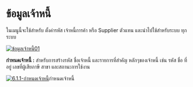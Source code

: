 # ข้อมูลเจ้าหนี้

ในเมนูนี้จะใช้สำหรับ ตั้งค่ารหัส เจ้าหนี้การค้า หรือ Supplier ตัวแทน
และนำไปใช้สำหรับระบบ ทุกระบบ

[![ข้อมูลเจ้าหนี้01](http://www.smlaccount.com/manual/wp-content/uploads/2017/11/ข้อมูลเจ้าหนี้01.jpg)](http://www.smlaccount.com/manual/wp-content/uploads/2017/11/ข้อมูลเจ้าหนี้01.jpg)

**กำหนดเจ้าหนี้ :** สำหรับการสร้างรหัส ชื่อเจ้าหนี้ และรายการที่สำคัญ
หลักๆของเจ้าหนี้ เช่น รหัส ชื่อ ที่อยู่ เลขที่ผู้เสียภาษี สาขา
และสถานะการใช้งาน

[![6.1.1-กำหนดเจ้าหนี้](http://www.smlaccount.com/manual/wp-content/uploads/2017/11/6.1.1-กำหนดเจ้าหนี้.jpg)](http://www.smlaccount.com/manual/wp-content/uploads/2017/11/6.1.1-กำหนดเจ้าหนี้.jpg)กำหนดเจ้าหนี้








